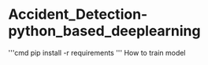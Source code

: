 # Accident_Detection-python_based_deeplearning

'''cmd
pip install -r requirements
'''
How to train model
